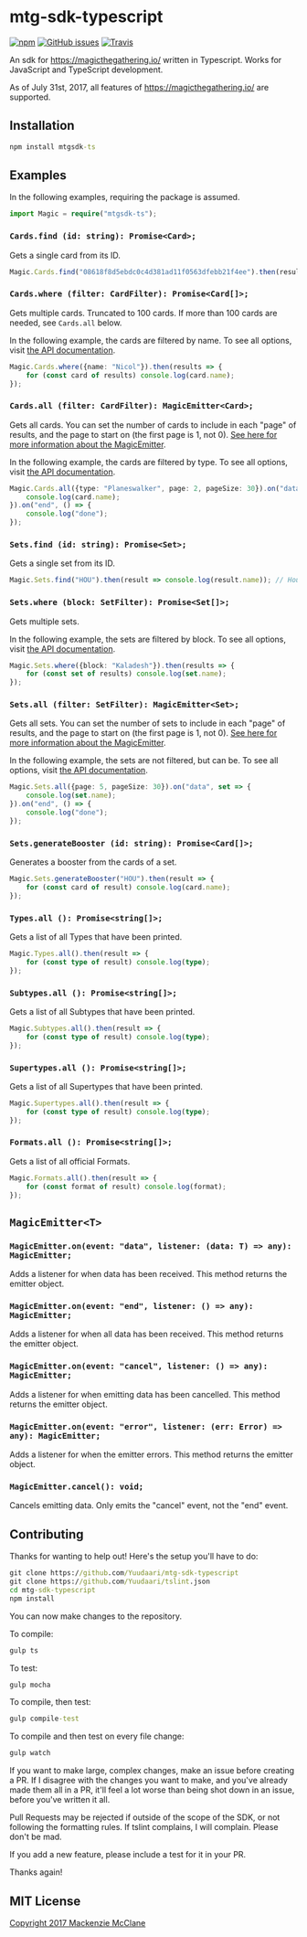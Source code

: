 # mtg-sdk-typescript
[![npm](https://img.shields.io/npm/v/mtgsdk-ts.svg?style=flat-square)](https://www.npmjs.com/package/mtgsdk-ts)
[![GitHub issues](https://img.shields.io/github/issues/aarilight/mtg-sdk-typescript.svg?style=flat-square)](https://github.com/Aarilight/mtg-sdk-typescript)
[![Travis](https://img.shields.io/travis/Yuudaari/mtg-sdk-typescript.svg?style=flat-square)](https://travis-ci.org/Aarilight/mtg-sdk-typescript)

An sdk for https://magicthegathering.io/ written in Typescript. Works for JavaScript and TypeScript development.

As of July 31st, 2017, all features of https://magicthegathering.io/ are supported.


## Installation

```bat
npm install mtgsdk-ts
```

## Examples
In the following examples, requiring the package is assumed.
```ts
import Magic = require("mtgsdk-ts");
```

### `Cards.find (id: string): Promise<Card>;` 

Gets a single card from its ID.

```ts
Magic.Cards.find("08618f8d5ebdc0c4d381ad11f0563dfebb21f4ee").then(result => console.log(result.name)); // Blood Scrivener
```


### `Cards.where (filter: CardFilter): Promise<Card[]>;`

Gets multiple cards. Truncated to 100 cards. If more than 100 cards are needed, see `Cards.all` below.

In the following example, the cards are filtered by name. To see all options, visit [the API documentation](https://docs.magicthegathering.io/#api_v1cards_list).
```ts
Magic.Cards.where({name: "Nicol"}).then(results => {
	for (const card of results) console.log(card.name);
});
```


### `Cards.all (filter: CardFilter): MagicEmitter<Card>;`

Gets all cards. You can set the number of cards to include in each "page" of results, and the page to start on (the first page is 1, not 0). [See here for more information about the MagicEmitter](#magicemittert).

In the following example, the cards are filtered by type. To see all options, visit [the API documentation](https://docs.magicthegathering.io/#api_v1cards_list).
```ts
Magic.Cards.all({type: "Planeswalker", page: 2, pageSize: 30}).on("data", card => {
	console.log(card.name); 
}).on("end", () => {
	console.log("done");
});
```

### `Sets.find (id: string): Promise<Set>;` 

Gets a single set from its ID.

```ts
Magic.Sets.find("HOU").then(result => console.log(result.name)); // Hour of Devastation
```


### `Sets.where (block: SetFilter): Promise<Set[]>;`

Gets multiple sets.

In the following example, the sets are filtered by block. To see all options, visit [the API documentation](https://docs.magicthegathering.io/#api_v1sets_list).
```ts
Magic.Sets.where({block: "Kaladesh"}).then(results => {
	for (const set of results) console.log(set.name);
});
```


### `Sets.all (filter: SetFilter): MagicEmitter<Set>;`

Gets all sets. You can set the number of sets to include in each "page" of results, and the page to start on (the first page is 1, not 0). [See here for more information about the MagicEmitter](#magicemittert).

In the following example, the sets are not filtered, but can be. To see all options, visit [the API documentation](https://docs.magicthegathering.io/#api_v1sets_list).
```ts
Magic.Sets.all({page: 5, pageSize: 30}).on("data", set => {
	console.log(set.name);
}).on("end", () => {
	console.log("done");
});
```

### `Sets.generateBooster (id: string): Promise<Card[]>;` 

Generates a booster from the cards of a set.

```ts
Magic.Sets.generateBooster("HOU").then(result => {
	for (const card of result) console.log(card.name);
});
```


### `Types.all (): Promise<string[]>;` 

Gets a list of all Types that have been printed.

```ts
Magic.Types.all().then(result => {
	for (const type of result) console.log(type);
});
```

### `Subtypes.all (): Promise<string[]>;` 

Gets a list of all Subtypes that have been printed.

```ts
Magic.Subtypes.all().then(result => {
	for (const type of result) console.log(type);
});
```

### `Supertypes.all (): Promise<string[]>;` 

Gets a list of all Supertypes that have been printed.

```ts
Magic.Supertypes.all().then(result => {
	for (const type of result) console.log(type);
});
```

### `Formats.all (): Promise<string[]>;` 

Gets a list of all official Formats.

```ts
Magic.Formats.all().then(result => {
	for (const format of result) console.log(format);
});
```

## `MagicEmitter<T>`

### `MagicEmitter.on(event: "data", listener: (data: T) => any): MagicEmitter;`

Adds a listener for when data has been received. This method returns the emitter object.

### `MagicEmitter.on(event: "end", listener: () => any): MagicEmitter;`

Adds a listener for when all data has been received. This method returns the emitter object.

### `MagicEmitter.on(event: "cancel", listener: () => any): MagicEmitter;`

Adds a listener for when emitting data has been cancelled. This method returns the emitter object.

### `MagicEmitter.on(event: "error", listener: (err: Error) => any): MagicEmitter;`

Adds a listener for when the emitter errors. This method returns the emitter object.

### `MagicEmitter.cancel(): void;`

Cancels emitting data. Only emits the "cancel" event, not the "end" event.


## Contributing

Thanks for wanting to help out! Here's the setup you'll have to do:
```bat
git clone https://github.com/Yuudaari/mtg-sdk-typescript
git clone https://github.com/Yuudaari/tslint.json
cd mtg-sdk-typescript
npm install
```
You can now make changes to the repository. 

To compile:
```bat
gulp ts
```
To test:
```bat
gulp mocha
```
To compile, then test:
```bat
gulp compile-test
```
To compile and then test on every file change:
```bat
gulp watch
```

If you want to make large, complex changes, make an issue before creating a PR. If I disagree with the changes you want to make, and you've already made them all in a PR, it'll feel a lot worse than being shot down in an issue, before you've written it all.

Pull Requests may be rejected if outside of the scope of the SDK, or not following the formatting rules. If tslint complains, I will complain. Please don't be mad.

If you add a new feature, please include a test for it in your PR.

Thanks again!



## MIT License

[Copyright 2017 Mackenzie McClane](./LICENSE)
